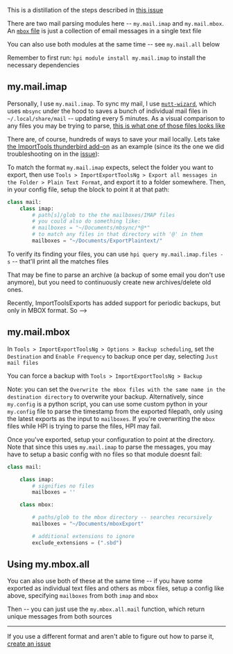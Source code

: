 This is a distillation of the steps described in [this issue](https://github.com/seanbreckenridge/HPI/issues/15)

There are two mail parsing modules here -- `my.mail.imap` and `my.mail.mbox`. An [`mbox` file](https://docs.python.org/3/library/mailbox.html) is just a collection of email messages in a single text file

You can also use both modules at the same time -- see `my.mail.all` below

Remember to first run: `hpi module install my.mail.imap` to install the necessary dependencies

## my.mail.imap

Personally, I use `my.mail.imap`. To sync my mail, I use [`mutt-wizard`](https://github.com/LukeSmithxyz/mutt-wizard/), which uses `mbsync` under the hood to saves a bunch of individual mail files in `~/.local/share/mail` -- updating every 5 minutes. As a visual comparison to any files you may be trying to parse, [this is what one of those files looks like](https://gist.github.com/seanbreckenridge/5a629efacd72e7c28de0930f7e3ed8cf)

There are, of course, hundreds of ways to save your mail locally. Lets take [the ImportTools thunderbird add-on](https://addons.thunderbird.net/en-US/thunderbird/addon/importexporttools-ng/) as an example (since its the one we did troubleshooting on in the [issue](https://github.com/seanbreckenridge/HPI/issues/15)):

To match the format `my.mail.imap` expects, select the folder you want to export, then use `Tools > ImportExportToolsNg > Export all messages in the Folder > Plain Text Format`, and export it to a folder somewhere. Then, in your config file, setup the block to point it at that path:

```python
class mail:
    class imap:
        # path[s]/glob to the the mailboxes/IMAP files
        # you could also do something like:
        # mailboxes = "~/Documents/mbsync/*@*"
        # to match any files in that directory with '@' in them
        mailboxes = "~/Documents/ExportPlaintext/"
```

To verify its finding your files, you can use `hpi query my.mail.imap.files -s` -- that'll print all the matches files

That may be fine to parse an archive (a backup of some email you don't use anymore), but you need to continuously create new archives/delete old ones.

Recently, ImportToolsExports has added support for periodic backups, but only in MBOX format. So -->

## my.mail.mbox

In `Tools > ImportExportToolsNg > Options > Backup scheduling`, set the `Destination` and `Enable Frequency` to backup once per day, selecting `Just mail files`

You can force a backup with `Tools > ImportExportToolsNg > Backup`

Note: you can set the `Overwrite the mbox files with the same name in the destination directory` to overwrite your backup. Alternatively, since `my.config` is a python script, you can use some custom python in your `my.config` file to parse the timestamp from the exported filepath, only using the latest exports as the input to `mailboxes`. If you're overwriting the `mbox` files while HPI is trying to parse the files, HPI may fail.

Once you've exported, setup your configuration to point at the directory. Note that since this uses `my.mail.imap` to parse the messages, you may have to setup a basic config with no files so that module doesnt fail:

```python
class mail:

    class imap:
        # signifies no files
        mailboxes = ''

    class mbox:

        # paths/glob to the mbox directory -- searches recursively
        mailboxes = "~/Documents/mboxExport"

        # additional extensions to ignore
        exclude_extensions = (".sbd")
```

## Using my.mbox.all

You can also use both of these at the same time -- if you have some exported as individual text files and others as mbox files, setup a config like above, specifying `mailboxes` from both `imap` and `mbox`

Then -- you can just use the `my.mbox.all.mail` function, which return unique messages from both sources

---

If you use a different format and aren't able to figure out how to parse it, [create an issue](https://github.com/seanbreckenridge/HPI/issues/new)

